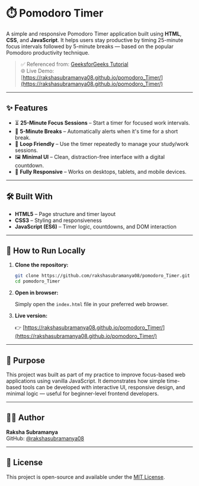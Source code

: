 # ⏱️ Pomodoro Timer

A simple and responsive Pomodoro Timer application built using **HTML**, **CSS**, and **JavaScript**. It helps users stay productive by timing 25-minute focus intervals followed by 5-minute breaks — based on the popular Pomodoro productivity technique.

> ✅ Referenced from: [GeeksforGeeks Tutorial](https://www.geeksforgeeks.org/javascript/create-a-pomodoro-timer-using-html-css-and-javascript/)  
> 🌐 Live Demo: [https://rakshasubramanya08.github.io/pomodoro_Timer/](https://rakshasubramanya08.github.io/pomodoro_Timer/)

---

## ✨ Features

- ⏳ **25-Minute Focus Sessions** – Start a timer for focused work intervals.
- 🛑 **5-Minute Breaks** – Automatically alerts when it's time for a short break.
- 🔁 **Loop Friendly** – Use the timer repeatedly to manage your study/work sessions.
- 🖼️ **Minimal UI** – Clean, distraction-free interface with a digital countdown.
- 📱 **Fully Responsive** – Works on desktops, tablets, and mobile devices.

---

## 🛠️ Built With

- **HTML5** – Page structure and timer layout
- **CSS3** – Styling and responsiveness
- **JavaScript (ES6)** – Timer logic, countdowns, and DOM interaction

---

## 🚀 How to Run Locally

1. **Clone the repository:**

   ```bash
   git clone https://github.com/rakshasubramanya08/pomodoro_Timer.git
   cd pomodoro_Timer
   ```

2. **Open in browser:**

   Simply open the `index.html` file in your preferred web browser.

3. **Live version:**

   👉 [https://rakshasubramanya08.github.io/pomodoro_Timer/](https://rakshasubramanya08.github.io/pomodoro_Timer/)

---

## 📌 Purpose

This project was built as part of my practice to improve focus-based web applications using vanilla JavaScript. It demonstrates how simple time-based tools can be developed with interactive UI, responsive design, and minimal logic — useful for beginner-level frontend developers.

---

## 🧑‍💻 Author

**Raksha Subramanya**  
GitHub: [@rakshasubramanya08](https://github.com/rakshasubramanya08)

---

## 📄 License

This project is open-source and available under the [MIT License](LICENSE).
